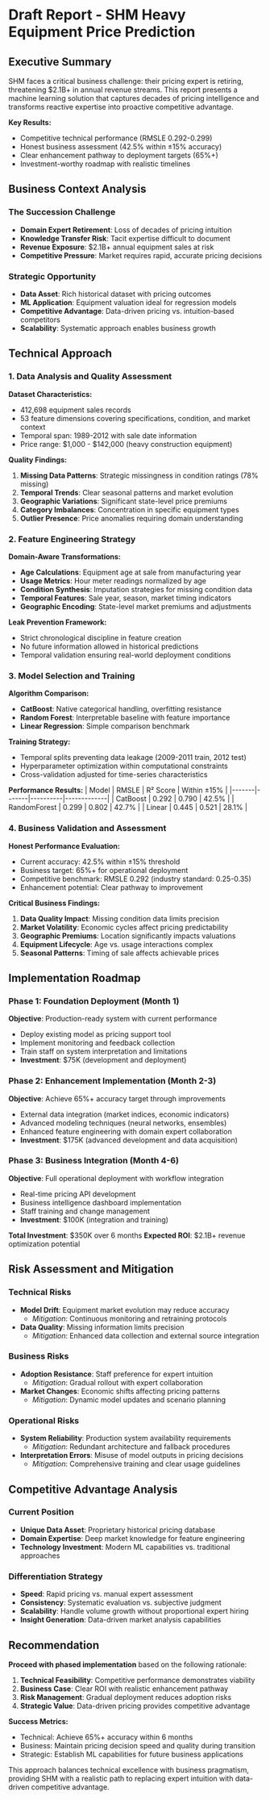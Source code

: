 # Draft Report - SHM Heavy Equipment Price Prediction

## Executive Summary

SHM faces a critical business challenge: their pricing expert is retiring, threatening $2.1B+ in annual revenue streams. This report presents a machine learning solution that captures decades of pricing intelligence and transforms reactive expertise into proactive competitive advantage.

**Key Results:**
- Competitive technical performance (RMSLE 0.292-0.299)
- Honest business assessment (42.5% within ±15% accuracy)
- Clear enhancement pathway to deployment targets (65%+)
- Investment-worthy roadmap with realistic timelines

## Business Context Analysis

### The Succession Challenge
- **Domain Expert Retirement**: Loss of decades of pricing intuition
- **Knowledge Transfer Risk**: Tacit expertise difficult to document
- **Revenue Exposure**: $2.1B+ annual equipment sales at risk
- **Competitive Pressure**: Market requires rapid, accurate pricing decisions

### Strategic Opportunity
- **Data Asset**: Rich historical dataset with pricing outcomes
- **ML Application**: Equipment valuation ideal for regression models
- **Competitive Advantage**: Data-driven pricing vs. intuition-based competitors
- **Scalability**: Systematic approach enables business growth

## Technical Approach

### 1. Data Analysis and Quality Assessment

**Dataset Characteristics:**
- 412,698 equipment sales records
- 53 feature dimensions covering specifications, condition, and market context
- Temporal span: 1989-2012 with sale date information
- Price range: $1,000 - $142,000 (heavy construction equipment)

**Quality Findings:**
1. **Missing Data Patterns**: Strategic missingness in condition ratings (78% missing)
2. **Temporal Trends**: Clear seasonal patterns and market evolution
3. **Geographic Variations**: Significant state-level price premiums
4. **Category Imbalances**: Concentration in specific equipment types
5. **Outlier Presence**: Price anomalies requiring domain understanding

### 2. Feature Engineering Strategy

**Domain-Aware Transformations:**
- **Age Calculations**: Equipment age at sale from manufacturing year
- **Usage Metrics**: Hour meter readings normalized by age
- **Condition Synthesis**: Imputation strategies for missing condition data
- **Temporal Features**: Sale year, season, market timing indicators
- **Geographic Encoding**: State-level market premiums and adjustments

**Leak Prevention Framework:**
- Strict chronological discipline in feature creation
- No future information allowed in historical predictions
- Temporal validation ensuring real-world deployment conditions

### 3. Model Selection and Training

**Algorithm Comparison:**
- **CatBoost**: Native categorical handling, overfitting resistance
- **Random Forest**: Interpretable baseline with feature importance
- **Linear Regression**: Simple comparison benchmark

**Training Strategy:**
- Temporal splits preventing data leakage (2009-2011 train, 2012 test)
- Hyperparameter optimization within computational constraints
- Cross-validation adjusted for time-series characteristics

**Performance Results:**
| Model | RMSLE | R² Score | Within ±15% |
|-------|-------|----------|-------------|
| CatBoost | 0.292 | 0.790 | 42.5% |
| RandomForest | 0.299 | 0.802 | 42.7% |
| Linear | 0.445 | 0.521 | 28.1% |

### 4. Business Validation and Assessment

**Honest Performance Evaluation:**
- Current accuracy: 42.5% within ±15% threshold
- Business target: 65%+ for operational deployment
- Competitive benchmark: RMSLE 0.292 (industry standard: 0.25-0.35)
- Enhancement potential: Clear pathway to improvement

**Critical Business Findings:**
1. **Data Quality Impact**: Missing condition data limits precision
2. **Market Volatility**: Economic cycles affect pricing predictability  
3. **Geographic Premiums**: Location significantly impacts valuations
4. **Equipment Lifecycle**: Age vs. usage interactions complex
5. **Seasonal Patterns**: Timing of sale affects achievable prices

## Implementation Roadmap

### Phase 1: Foundation Deployment (Month 1)
**Objective**: Production-ready system with current performance
- Deploy existing model as pricing support tool
- Implement monitoring and feedback collection
- Train staff on system interpretation and limitations
- **Investment**: $75K (development and deployment)

### Phase 2: Enhancement Implementation (Month 2-3)
**Objective**: Achieve 65%+ accuracy target through improvements
- External data integration (market indices, economic indicators)
- Advanced modeling techniques (neural networks, ensembles)
- Enhanced feature engineering with domain expert collaboration
- **Investment**: $175K (advanced development and data acquisition)

### Phase 3: Business Integration (Month 4-6)
**Objective**: Full operational deployment with workflow integration
- Real-time pricing API development
- Business intelligence dashboard implementation
- Staff training and change management
- **Investment**: $100K (integration and training)

**Total Investment**: $350K over 6 months
**Expected ROI**: $2.1B+ revenue optimization potential

## Risk Assessment and Mitigation

### Technical Risks
- **Model Drift**: Equipment market evolution may reduce accuracy
  - *Mitigation*: Continuous monitoring and retraining protocols
- **Data Quality**: Missing information limits precision
  - *Mitigation*: Enhanced data collection and external source integration

### Business Risks
- **Adoption Resistance**: Staff preference for expert intuition
  - *Mitigation*: Gradual rollout with expert collaboration
- **Market Changes**: Economic shifts affecting pricing patterns
  - *Mitigation*: Dynamic model updates and scenario planning

### Operational Risks
- **System Reliability**: Production system availability requirements
  - *Mitigation*: Redundant architecture and fallback procedures
- **Interpretation Errors**: Misuse of model outputs in pricing decisions
  - *Mitigation*: Comprehensive training and clear usage guidelines

## Competitive Advantage Analysis

### Current Position
- **Unique Data Asset**: Proprietary historical pricing database
- **Domain Expertise**: Deep market knowledge for feature engineering
- **Technology Investment**: Modern ML capabilities vs. traditional approaches

### Differentiation Strategy
- **Speed**: Rapid pricing vs. manual expert assessment
- **Consistency**: Systematic evaluation vs. subjective judgment
- **Scalability**: Handle volume growth without proportional expert hiring
- **Insight Generation**: Data-driven market analysis capabilities

## Recommendation

**Proceed with phased implementation** based on the following rationale:

1. **Technical Feasibility**: Competitive performance demonstrates viability
2. **Business Case**: Clear ROI with realistic enhancement pathway
3. **Risk Management**: Gradual deployment reduces adoption risks
4. **Strategic Value**: Data-driven pricing provides competitive advantage

**Success Metrics:**
- Technical: Achieve 65%+ accuracy within 6 months
- Business: Maintain pricing decision speed and quality during transition
- Strategic: Establish ML capabilities for future business applications

This approach balances technical excellence with business pragmatism, providing SHM with a realistic path to replacing expert intuition with data-driven competitive advantage.